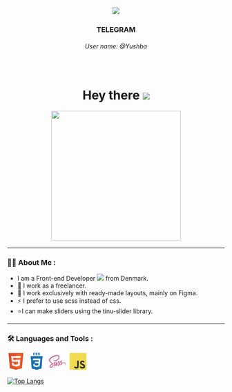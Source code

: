 <div id="header" align="center">
  <img src="https://media.giphy.com/media/5eLDrEaRGHegx2FeF2/giphy.gif?cid=790b7611s1ofrfqknmz5tavnuhq86kp3qv8btg8sg26m89r6&ep=v1_stickers_search&rid=giphy.gif&ct=s" width="200"/>

  <div id="badges">

  <h3>TELEGRAM </h3>
  <h6> User name: @Yushba </h6>

  <img src="https://komarev.com/ghpvc/?username=Yushba&style=flat-square&color=blueviolet" alt=""/>
</div>

  <h1>
    Hey there
    <img src="https://media.giphy.com/media/hvRJCLFzcasrR4ia7z/giphy.gif" width="30px"/>
  </h1>
  
  <div align="center">
      <img src="https://i.giphy.com/media/v1.Y2lkPTc5MGI3NjExYWR5aTJ3aDdtNDJ5YjB6OWRxbTk0bWY4aWhqdzJndGR4bnpxdGxrOCZlcD12MV9pbnRlcm5hbF9naWZfYnlfaWQmY3Q9cw/zbMRZx113HKBkeCwrm/giphy.gif" width="300" height="300"/>
  </div>
  
</div>

---
  ### :woman_technologist: About Me :

  - I am a Front-end Developer <img src="https://media.giphy.com/media/WUlplcMpOCEmTGBtBW/giphy.gif" width="30"> from Denmark.
  - :telescope: I work as a freelancer.
  - :seedling: I work exclusively with ready-made layouts, mainly on Figma.
  - :zap: I prefer to use scss instead of css.
  - ⭐I can make sliders using the tinu-slider library.


---
 ### :hammer_and_wrench: Languages and Tools :

<div>
  <img src="https://github.com/devicons/devicon/blob/master/icons/html5/html5-original.svg" title="HTML5" alt="HTML" width="40" height="40"/>&nbsp;
  <img src="https://github.com/devicons/devicon/blob/master/icons/css3/css3-plain-wordmark.svg"  title="CSS3" alt="CSS" width="40" height="40"/>&nbsp;
  <img src="https://raw.githubusercontent.com/devicons/devicon/master/icons/sass/sass-original.svg"  title="SCSS" alt="SCSS" width="40" height="40"/>&nbsp;
  <img src="https://github.com/devicons/devicon/blob/master/icons/javascript/javascript-original.svg" title="JavaScript" alt="JavaScript" width="40" height="40"/>&nbsp;
</div>

[![Top Langs](https://github-readme-stats.vercel.app/api/top-langs/?username=your-github-username&layout=compact&theme=vision-friendly-dark)](https://github.com/anuraghazra/github-readme-stats)

